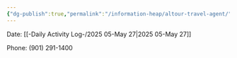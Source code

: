 ```yaml
---
{"dg-publish":true,"permalink":"/information-heap/altour-travel-agent/","noteIcon":"","created":"2025-07-07T14:23:44.689-05:00"}
---
```


Date: [[-Daily Activity Log-/2025 05-May 27\|2025 05-May 27]]

Phone: (901) 291-1400